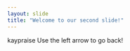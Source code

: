 ```yaml
---
layout: slide
title: "Welcome to our second slide!"
---
```

kaypraise 
Use the left arrow to go back!
